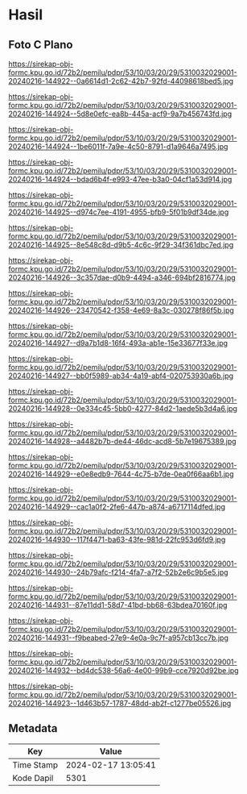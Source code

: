 # Hasil

## Foto C Plano

https://sirekap-obj-formc.kpu.go.id/72b2/pemilu/pdpr/53/10/03/20/29/5310032029001-20240216-144922--0a6614d1-2c62-42b7-92fd-44098618bed5.jpg

https://sirekap-obj-formc.kpu.go.id/72b2/pemilu/pdpr/53/10/03/20/29/5310032029001-20240216-144924--5d8e0efc-ea8b-445a-acf9-9a7b456743fd.jpg

https://sirekap-obj-formc.kpu.go.id/72b2/pemilu/pdpr/53/10/03/20/29/5310032029001-20240216-144924--1be6011f-7a9e-4c50-8791-d1a9646a7495.jpg

https://sirekap-obj-formc.kpu.go.id/72b2/pemilu/pdpr/53/10/03/20/29/5310032029001-20240216-144924--bdad6b4f-e993-47ee-b3a0-04cf1a53d914.jpg

https://sirekap-obj-formc.kpu.go.id/72b2/pemilu/pdpr/53/10/03/20/29/5310032029001-20240216-144925--d974c7ee-4191-4955-bfb9-5f01b9df34de.jpg

https://sirekap-obj-formc.kpu.go.id/72b2/pemilu/pdpr/53/10/03/20/29/5310032029001-20240216-144925--8e548c8d-d9b5-4c6c-9f29-34f361dbc7ed.jpg

https://sirekap-obj-formc.kpu.go.id/72b2/pemilu/pdpr/53/10/03/20/29/5310032029001-20240216-144926--3c357dae-d0b9-4494-a346-694bf2816774.jpg

https://sirekap-obj-formc.kpu.go.id/72b2/pemilu/pdpr/53/10/03/20/29/5310032029001-20240216-144926--23470542-f358-4e69-8a3c-030278f86f5b.jpg

https://sirekap-obj-formc.kpu.go.id/72b2/pemilu/pdpr/53/10/03/20/29/5310032029001-20240216-144927--d9a7b1d8-16f4-493a-ab1e-15e33677f33e.jpg

https://sirekap-obj-formc.kpu.go.id/72b2/pemilu/pdpr/53/10/03/20/29/5310032029001-20240216-144927--bb0f5989-ab34-4a19-abf4-020753930a6b.jpg

https://sirekap-obj-formc.kpu.go.id/72b2/pemilu/pdpr/53/10/03/20/29/5310032029001-20240216-144928--0e334c45-5bb0-4277-84d2-1aede5b3d4a6.jpg

https://sirekap-obj-formc.kpu.go.id/72b2/pemilu/pdpr/53/10/03/20/29/5310032029001-20240216-144928--a4482b7b-de44-46dc-acd8-5b7e19675389.jpg

https://sirekap-obj-formc.kpu.go.id/72b2/pemilu/pdpr/53/10/03/20/29/5310032029001-20240216-144929--e0e8edb9-7644-4c75-b7de-0ea0f66aa6b1.jpg

https://sirekap-obj-formc.kpu.go.id/72b2/pemilu/pdpr/53/10/03/20/29/5310032029001-20240216-144929--cac1a0f2-2fe6-447b-a874-a6717114dfed.jpg

https://sirekap-obj-formc.kpu.go.id/72b2/pemilu/pdpr/53/10/03/20/29/5310032029001-20240216-144930--117f4471-ba63-43fe-981d-22fc953d6fd9.jpg

https://sirekap-obj-formc.kpu.go.id/72b2/pemilu/pdpr/53/10/03/20/29/5310032029001-20240216-144930--24b79afc-f214-4fa7-a7f2-52b2e6c9b5e5.jpg

https://sirekap-obj-formc.kpu.go.id/72b2/pemilu/pdpr/53/10/03/20/29/5310032029001-20240216-144931--87e11dd1-58d7-41bd-bb68-63bdea70160f.jpg

https://sirekap-obj-formc.kpu.go.id/72b2/pemilu/pdpr/53/10/03/20/29/5310032029001-20240216-144931--f9beabed-27e9-4e0a-9c7f-a957cb13cc7b.jpg

https://sirekap-obj-formc.kpu.go.id/72b2/pemilu/pdpr/53/10/03/20/29/5310032029001-20240216-144932--bd4dc538-56a6-4e00-99b9-cce7920d92be.jpg

https://sirekap-obj-formc.kpu.go.id/72b2/pemilu/pdpr/53/10/03/20/29/5310032029001-20240216-144923--1d463b57-1787-48dd-ab2f-c1277be05526.jpg


## Metadata

| Key        | Value               |
| ---------- | ------------------- |
| Time Stamp | 2024-02-17 13:05:41 |
| Kode Dapil | 5301                |



